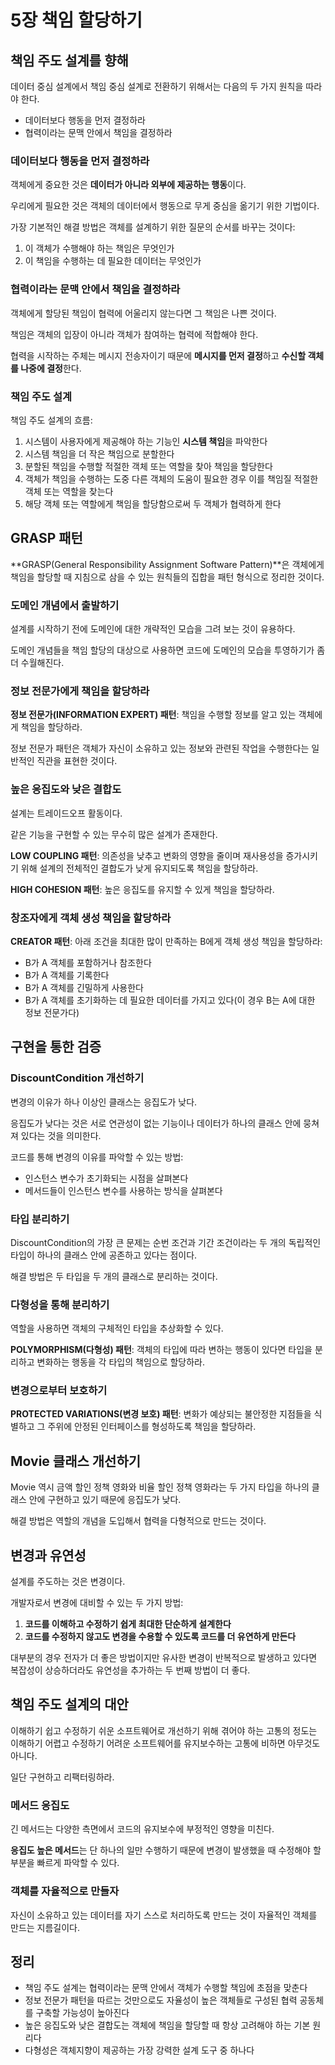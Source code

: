 # 5장 책임 할당하기

## 책임 주도 설계를 향해

데이터 중심 설계에서 책임 중심 설계로 전환하기 위해서는 다음의 두 가지 원칙을 따라야 한다.

- 데이터보다 행동을 먼저 결정하라
- 협력이라는 문맥 안에서 책임을 결정하라

### 데이터보다 행동을 먼저 결정하라

객체에게 중요한 것은 **데이터가 아니라 외부에 제공하는 행동**이다.

우리에게 필요한 것은 객체의 데이터에서 행동으로 무게 중심을 옮기기 위한 기법이다.

가장 기본적인 해결 방법은 객체를 설계하기 위한 질문의 순서를 바꾸는 것이다:

1. 이 객체가 수행해야 하는 책임은 무엇인가
2. 이 책임을 수행하는 데 필요한 데이터는 무엇인가

### 협력이라는 문맥 안에서 책임을 결정하라

객체에게 할당된 책임이 협력에 어울리지 않는다면 그 책임은 나쁜 것이다.

책임은 객체의 입장이 아니라 객체가 참여하는 협력에 적합해야 한다.

협력을 시작하는 주체는 메시지 전송자이기 때문에 **메시지를 먼저 결정**하고 **수신할 객체를 나중에 결정**한다.

### 책임 주도 설계

책임 주도 설계의 흐름:

1. 시스템이 사용자에게 제공해야 하는 기능인 **시스템 책임**을 파악한다
2. 시스템 책임을 더 작은 책임으로 분할한다
3. 분할된 책임을 수행할 적절한 객체 또는 역할을 찾아 책임을 할당한다
4. 객체가 책임을 수행하는 도중 다른 객체의 도움이 필요한 경우 이를 책임질 적절한 객체 또는 역할을 찾는다
5. 해당 객체 또는 역할에게 책임을 할당함으로써 두 객체가 협력하게 한다

## GRASP 패턴

**GRASP(General Responsibility Assignment Software Pattern)**은 객체에게 책임을 할당할 때 지침으로 삼을 수 있는 원칙들의 집합을 패턴 형식으로 정리한 것이다.

### 도메인 개념에서 출발하기

설계를 시작하기 전에 도메인에 대한 개략적인 모습을 그려 보는 것이 유용하다.

도메인 개념들을 책임 할당의 대상으로 사용하면 코드에 도메인의 모습을 투영하기가 좀 더 수월해진다.

### 정보 전문가에게 책임을 할당하라

**정보 전문가(INFORMATION EXPERT) 패턴**: 책임을 수행할 정보를 알고 있는 객체에게 책임을 할당하라.

정보 전문가 패턴은 객체가 자신이 소유하고 있는 정보와 관련된 작업을 수행한다는 일반적인 직관을 표현한 것이다.

### 높은 응집도와 낮은 결합도

설계는 트레이드오프 활동이다.

같은 기능을 구현할 수 있는 무수히 많은 설계가 존재한다.

**LOW COUPLING 패턴**: 의존성을 낮추고 변화의 영향을 줄이며 재사용성을 증가시키기 위해 설계의 전체적인 결합도가 낮게 유지되도록 책임을 할당하라.

**HIGH COHESION 패턴**: 높은 응집도를 유지할 수 있게 책임을 할당하라.

### 창조자에게 객체 생성 책임을 할당하라

**CREATOR 패턴**: 아래 조건을 최대한 많이 만족하는 B에게 객체 생성 책임을 할당하라:

- B가 A 객체를 포함하거나 참조한다
- B가 A 객체를 기록한다
- B가 A 객체를 긴밀하게 사용한다
- B가 A 객체를 초기화하는 데 필요한 데이터를 가지고 있다(이 경우 B는 A에 대한 정보 전문가다)

## 구현을 통한 검증

### DiscountCondition 개선하기

변경의 이유가 하나 이상인 클래스는 응집도가 낮다.

응집도가 낮다는 것은 서로 연관성이 없는 기능이나 데이터가 하나의 클래스 안에 뭉쳐져 있다는 것을 의미한다.

코드를 통해 변경의 이유를 파악할 수 있는 방법:

- 인스턴스 변수가 초기화되는 시점을 살펴본다
- 메서드들이 인스턴스 변수를 사용하는 방식을 살펴본다

### 타입 분리하기

DiscountCondition의 가장 큰 문제는 순번 조건과 기간 조건이라는 두 개의 독립적인 타입이 하나의 클래스 안에 공존하고 있다는 점이다.

해결 방법은 두 타입을 두 개의 클래스로 분리하는 것이다.

### 다형성을 통해 분리하기

역할을 사용하면 객체의 구체적인 타입을 추상화할 수 있다.

**POLYMORPHISM(다형성) 패턴**: 객체의 타입에 따라 변하는 행동이 있다면 타입을 분리하고 변화하는 행동을 각 타입의 책임으로 할당하라.

### 변경으로부터 보호하기

**PROTECTED VARIATIONS(변경 보호) 패턴**: 변화가 예상되는 불안정한 지점들을 식별하고 그 주위에 안정된 인터페이스를 형성하도록 책임을 할당하라.

## Movie 클래스 개선하기

Movie 역시 금액 할인 정책 영화와 비율 할인 정책 영화라는 두 가지 타입을 하나의 클래스 안에 구현하고 있기 때문에 응집도가 낮다.

해결 방법은 역할의 개념을 도입해서 협력을 다형적으로 만드는 것이다.

## 변경과 유연성

설계를 주도하는 것은 변경이다.

개발자로서 변경에 대비할 수 있는 두 가지 방법:

1. **코드를 이해하고 수정하기 쉽게 최대한 단순하게 설계한다**
2. **코드를 수정하지 않고도 변경을 수용할 수 있도록 코드를 더 유연하게 만든다**

대부분의 경우 전자가 더 좋은 방법이지만 유사한 변경이 반복적으로 발생하고 있다면 복잡성이 상승하더라도 유연성을 추가하는 두 번째 방법이 더 좋다.

## 책임 주도 설계의 대안

이해하기 쉽고 수정하기 쉬운 소프트웨어로 개선하기 위해 겪어야 하는 고통의 정도는 이해하기 어렵고 수정하기 어려운 소프트웨어를 유지보수하는 고통에 비하면 아무것도 아니다.

일단 구현하고 리팩터링하라.

### 메서드 응집도

긴 메서드는 다양한 측면에서 코드의 유지보수에 부정적인 영향을 미친다.

**응집도 높은 메서드**는 단 하나의 일만 수행하기 때문에 변경이 발생했을 때 수정해야 할 부분을 빠르게 파악할 수 있다.

### 객체를 자율적으로 만들자

자신이 소유하고 있는 데이터를 자기 스스로 처리하도록 만드는 것이 자율적인 객체를 만드는 지름길이다.

## 정리

- 책임 주도 설계는 협력이라는 문맥 안에서 객체가 수행할 책임에 초점을 맞춘다
- 정보 전문가 패턴을 따르는 것만으로도 자율성이 높은 객체들로 구성된 협력 공동체를 구축할 가능성이 높아진다
- 높은 응집도와 낮은 결합도는 객체에 책임을 할당할 때 항상 고려해야 하는 기본 원리다
- 다형성은 객체지향이 제공하는 가장 강력한 설계 도구 중 하나다
